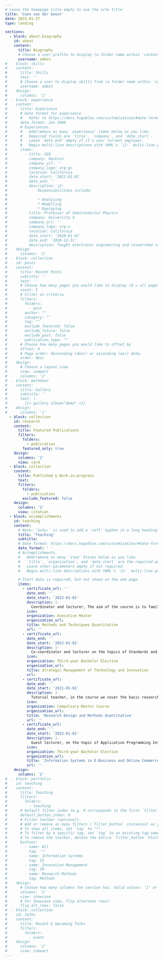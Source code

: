 ```yaml
---
# Leave the homepage title empty to use the site title
title: 'Coen van der Geest'
date: 2025-01-27
type: landing

sections:
  - block: about.biography
    id: about
    content:
      title: Biography
      # Choose a user profile to display (a folder name within `content/authors/`)
      username: admin
#  - block: skills
#    content:
#      title: Skills
#      text: ''
#      # Choose a user to display skills from (a folder name within `content/authors/`)
#      username: admin
#    design:
#      columns: '1'
#  - block: experience
#    content:
#      title: Experience
#      # Date format for experience
#      #   Refer to https://docs.hugoblox.com/customization/#date-format
#      date_format: Jan 2006
#      # Experiences.
#      #   Add/remove as many `experience` items below as you like.
#      #   Required fields are `title`, `company`, and `date_start`.
#      #   Leave `date_end` empty if it's your current employer.
#      #   Begin multi-line descriptions with YAML's `|2-` multi-line prefix.
#      items:
#        - title: CEO
#          company: GenCoin
#          company_url: ''
#          company_logo: org-gc
#          location: California
#          date_start: '2021-01-01'
#          date_end: ''
#          description: |2-
#              Responsibilities include:
#
#              * Analysing
#              * Modelling
#              * Deploying
#        - title: Professor of Semiconductor Physics
#          company: University X
#          company_url: ''
#          company_logo: org-x
#          location: California
#          date_start: '2016-01-01'
#          date_end: '2020-12-31'
#          description: Taught electronic engineering and researched semiconductor physics.
#    design:
#      columns: '2'
#  - block: collection
#    id: posts
#    content:
#      title: Recent Posts
#      subtitle: ''
#      text: ''
#      # Choose how many pages you would like to display (0 = all pages)
#      count: 5
#      # Filter on criteria
#      filters:
#        folders:
#          - post
#        author: ""
#        category: ""
#        tag: ""
#        exclude_featured: false
#        exclude_future: false
#        exclude_past: false
#        publication_type: ""
#      # Choose how many pages you would like to offset by
#      offset: 0
#      # Page order: descending (desc) or ascending (asc) date.
#      order: desc
#    design:
#      # Choose a layout view
#      view: compact
#      columns: '2'
#  - block: markdown
#    content:
#      title: Gallery
#      subtitle: ''
#      text: |-
#        {{< gallery album="demo" >}}
#    design:
#      columns: '1'
  - block: collection
    id: research
    content:
      title: Featured Publications
      filters:
        folders:
          - publication
        featured_only: true
    design:
      columns: '2'
      view: card
  - block: collection
    content:
      title: Published & Work-in-progress
      text:
      filters:
        folders:
          - publication
        exclude_featured: false
    design:
      columns: '2'
      view: citation
  - block: accomplishments
    id: teaching
    content:
      # Note: `&shy;` is used to add a 'soft' hyphen in a long heading.
      title: 'Teaching'
      subtitle:
      # Date format: https://docs.hugoblox.com/customization/#date-format
      date_format: ' '
      # Accomplishments.
      #   Add/remove as many `item` blocks below as you like.
      #   `title`, `organization`, and `date_start` are the required parameters.
      #   Leave other parameters empty if not required.
      #   Begin multi-line descriptions with YAML's `|2-` multi-line prefix.

      # Start date is required, but not shown on the web page.
      items:
        - certificate_url: ''
          date_end: ''
          date_start: '2023-01-01'
          description: |-
            Coordinator and lecturer, The aim of the course is to familiarize students with quantitative research and statistical models (e.g., T-tests, ANOVAs, OLS regressions, and PCA). The course walks students through the most important concepts relating to quantitative research, starting with the need for academic research and science, through what a theory entails, to the different statistical models.
          icon: 
          organization: Executive Master
          organization_url: 
          title: Methods and Techniques Quantitative
          url: ''
        - certificate_url: 
          date_end: ''
          date_start: '2022-01-01'
          description: |-
            Co-coordinator and lecturer on the topics of Standards and Dominant Designs, and Platforms and Ecosystems. In this course, students learn to understand and apply basic theories behind the processes of technology-based innovation in organizations and their environments, the development of innovation strategies, and the organizational implementation of innovation strategies. Theoretical understanding is applied in an online simulation and real-life cases focusing on managerial dilemmas in the management of technology. 
          icon: 
          organization: Third-year Bachelor Elective
          organization_url: 
          title: Strategic Management of Technology and Innovation
          url: 
        - certificate_url: 
          date_end: ''
          date_start: '2021-01-01'
          description: |-
            Tutorial teacher, in the course we cover the basic research designs and methods for conducting rigorous quantitative research. The objective of the course is to enable students to understand, select, and apply the proper methods for their research questions. At the end of the course, students will have a comprehensive overview of the most used methodologies and will be able to apply them to real-world data using their statistical software of choice.
          icon: 
          organization: Compulsary Master Course
          organization_url: 
          title: 'Research Design and Methods Quantitative'
          url: ''
        - certificate_url: 
          date_end: ''
          date_start: '2022-01-01'
          description: |-
            Guest lecturer, on the topic of Application Programming Interfaces (APIs) and IT Architectures. The lecture focusses on the use of APIs and IT architectures in digital businesses, specifically, how APIs can be leveraged in the creation of new products and services, how APIs are supported by different types of IT architecture, and the emergence of the asynchronous Event-Driven Architecture. 
          icon: 
          organization: Third-year Bachelor Elective
          organization_url: 
          title: 'Information Systems in E-Business and Online Commerce'
          url: ''
    design:
      columns: '2'
#  - block: portfolio
#    id: teaching
#    content:
#      title: Teaching
#      filters:
#        folders:
#          - teaching
#      # Default filter index (e.g. 0 corresponds to the first `filter_button` instance below).
#      default_button_index: 0
#      # Filter toolbar (optional).
#      # Add or remove as many filters (`filter_button` instances) as you like.
#      # To show all items, set `tag` to "*".
#      # To filter by a specific tag, set `tag` to an existing tag name.
#      # To remove the toolbar, delete the entire `filter_button` block.
#      buttons:
#        - name: All
#          tag: '*'
#        - name: Information Systems
#          tag: IS
#        - name: Innovation Management
#          tag: IM
#        - name: Research Methods
#          tag: Methods
#    design:
#      # Choose how many columns the section has. Valid values: '1' or '2'.
#      columns: '2'
#      view: showcase
#      # For Showcase view, flip alternate rows?
#      flip_alt_rows: false
#  - block: collection
#    id: talks
#    content:
#      title: Recent & Upcoming Talks
#      filters:
#        folders:
#          - event
#    design:
#      columns: '2'
#      view: compact
---
```


